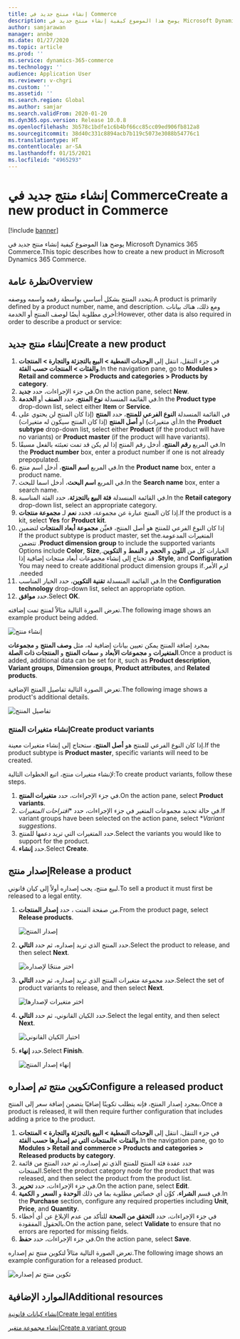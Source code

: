 ```yaml
---
title: إنشاء منتج جديد في Commerce
description: يوضح هذا الموضوع كيفية إنشاء منتج جديد في Microsoft Dynamics 365 Commerce.
author: samjarawan
manager: annbe
ms.date: 01/27/2020
ms.topic: article
ms.prod: ''
ms.service: dynamics-365-commerce
ms.technology: ''
audience: Application User
ms.reviewer: v-chgri
ms.custom: ''
ms.assetid: ''
ms.search.region: Global
ms.author: samjar
ms.search.validFrom: 2020-01-20
ms.dyn365.ops.version: Release 10.0.8
ms.openlocfilehash: 3b578c1bdfe1c6b4bf66cc85cc09ed906fb812a8
ms.sourcegitcommit: 38d40c331c8894acb7b119c5073e3088b54776c1
ms.translationtype: HT
ms.contentlocale: ar-SA
ms.lasthandoff: 01/15/2021
ms.locfileid: "4965293"
---
```

# <a name="create-a-new-product-in-commerce"></a><span data-ttu-id="c9aee-103">إنشاء منتج جديد في Commerce</span><span class="sxs-lookup"><span data-stu-id="c9aee-103">Create a new product in Commerce</span></span>


[!include [banner](includes/banner.md)]

<span data-ttu-id="c9aee-104">يوضح هذا الموضوع كيفية إنشاء منتج جديد في Microsoft Dynamics 365 Commerce.</span><span class="sxs-lookup"><span data-stu-id="c9aee-104">This topic describes how to create a new product in Microsoft Dynamics 365 Commerce.</span></span>

## <a name="overview"></a><span data-ttu-id="c9aee-105">نظرة عامة</span><span class="sxs-lookup"><span data-stu-id="c9aee-105">Overview</span></span>

<span data-ttu-id="c9aee-106">يتحدد المنتج بشكل أساسي بواسطة رقمه واسمه ووصفه.</span><span class="sxs-lookup"><span data-stu-id="c9aee-106">A product is primarily defined by a product number, name, and description.</span></span> <span data-ttu-id="c9aee-107">ومع ذلك، هناك بيانات أخرى مطلوبة أيضًا لوصف المنتج أو الخدمة:</span><span class="sxs-lookup"><span data-stu-id="c9aee-107">However, other data is also required in order to describe a product or service:</span></span>

## <a name="create-a-new-product"></a><span data-ttu-id="c9aee-108">إنشاء منتج جديد</span><span class="sxs-lookup"><span data-stu-id="c9aee-108">Create a new product</span></span>

1. <span data-ttu-id="c9aee-109">في جزء التنقل، انتقل إلى **الوحدات النمطية \> البيع بالتجزئة والتجارة \> المنتجات والفئات \> المنتجات حسب الفئة**.</span><span class="sxs-lookup"><span data-stu-id="c9aee-109">In the navigation pane, go to **Modules \> Retail and commerce \> Products and categories \> Products by category**.</span></span>
1. <span data-ttu-id="c9aee-110">في جزء الإجراءات، حدد **جديد**.</span><span class="sxs-lookup"><span data-stu-id="c9aee-110">On the action pane, select **New**.</span></span>
1. <span data-ttu-id="c9aee-111">في القائمة المنسدلة **نوع المنتج**، حدد **الصنف** أو **الخدمة**.</span><span class="sxs-lookup"><span data-stu-id="c9aee-111">In the **Product type** drop-down list, select either **Item** or **Service**.</span></span>
1. <span data-ttu-id="c9aee-112">في القائمة المنسدلة **النوع الفرعي للمنتج**، حدد **المنتج** (إذا كان المنتج لن يحتوي على أي متغيرات) أو **أصل المنتج** (إذا كان المنتج سيكون له متغيرات).</span><span class="sxs-lookup"><span data-stu-id="c9aee-112">In the **Product subtype** drop-down list, select either **Product** (if the product will have no variants) or **Product master** (if the product will have variants).</span></span>
1. <span data-ttu-id="c9aee-113">في المربع **رقم المنتج**، أدخل رقم المنتج إذا لم يكن قد تمت تعبئته بالفعل مسبقًا.</span><span class="sxs-lookup"><span data-stu-id="c9aee-113">In the **Product number** box, enter a product number if one is not already prepopulated.</span></span>
1. <span data-ttu-id="c9aee-114">في المربع **اسم المنتج**، أدخل اسم منتج.</span><span class="sxs-lookup"><span data-stu-id="c9aee-114">In the **Product name** box, enter a product name.</span></span>
1. <span data-ttu-id="c9aee-115">في المربع **اسم البحث**، أدخل اسما للبحث.</span><span class="sxs-lookup"><span data-stu-id="c9aee-115">In the **Search name** box, enter a search name.</span></span>
1. <span data-ttu-id="c9aee-116">في القائمة المنسدلة **فئة البيع بالتجزئة**، حدد الفئة المناسبة.</span><span class="sxs-lookup"><span data-stu-id="c9aee-116">In the **Retail category** drop-down list, select an appropriate category.</span></span>
1. <span data-ttu-id="c9aee-117">إذا كان المنتج عبارة عن مجموعة، فحدد **نعم** لـ **مجموعة منتجات**.</span><span class="sxs-lookup"><span data-stu-id="c9aee-117">If the product is a kit, select **Yes** for **Product kit**.</span></span>
1. <span data-ttu-id="c9aee-118">إذا كان النوع الفرعي للمنتج هو أصل المنتج، فعيِّن **‏‫مجموعة أبعاد المنتجات** لتضمين المتغيرات المدعومة.</span><span class="sxs-lookup"><span data-stu-id="c9aee-118">If the product subtype is product master, set the **Product dimension group** to include the supported variants.</span></span> <span data-ttu-id="c9aee-119">تتضمن الخيارات كل من **اللون** و **الحجم** و **النمط** و **التكوين**.</span><span class="sxs-lookup"><span data-stu-id="c9aee-119">Options include **Color**, **Size**, **Style**, and **Configuration**.</span></span> <span data-ttu-id="c9aee-120">قد تحتاج إلى إنشاء مجموعات أبعاد منتجات إضافية إذا لزم الأمر.</span><span class="sxs-lookup"><span data-stu-id="c9aee-120">You may need to create additional product dimension groups if needed.</span></span>
1. <span data-ttu-id="c9aee-121">في القائمة المنسدلة **تقنية التكوين**، حدد الخيار المناسب.</span><span class="sxs-lookup"><span data-stu-id="c9aee-121">In the **Configuration technology** drop-down list, select an appropriate option.</span></span>
1. <span data-ttu-id="c9aee-122">حدد **موافق**.</span><span class="sxs-lookup"><span data-stu-id="c9aee-122">Select **OK**.</span></span>

<span data-ttu-id="c9aee-123">تعرض الصورة التالية مثالاً لمنتج تمت إضافته.</span><span class="sxs-lookup"><span data-stu-id="c9aee-123">The following image shows an example product being added.</span></span>

![إنشاء منتج](media/create-new-product.png)

<span data-ttu-id="c9aee-125">بمجرد إضافة المنتج يمكن تعيين بيانات إضافية له، مثل **وصف المنتج** و **مجموعات المتغيرات** و **مجموعات الأبعاد** و **سمات المنتج** و **المنتجات ذات الصلة**.</span><span class="sxs-lookup"><span data-stu-id="c9aee-125">Once a product is added, additional data can be set for it, such as **Product description**, **Variant groups**, **Dimension groups**, **Product attributes**, and **Related products**.</span></span>

<span data-ttu-id="c9aee-126">تعرض الصورة التالية تفاصيل المنتج الإضافية.</span><span class="sxs-lookup"><span data-stu-id="c9aee-126">The following image shows a product's additional details.</span></span>

![تفاصيل المنتج](media/create-new-product-2.png)

### <a name="create-product-variants"></a><span data-ttu-id="c9aee-128">إنشاء متغيرات المنتج</span><span class="sxs-lookup"><span data-stu-id="c9aee-128">Create product variants</span></span>

<span data-ttu-id="c9aee-129">إذا كان النوع الفرعي للمنتج هو **أصل المنتج**، ستحتاج إلى إنشاء متغيرات معينة.</span><span class="sxs-lookup"><span data-stu-id="c9aee-129">If the product subtype is **Product master**, specific variants will need to be created.</span></span> 

<span data-ttu-id="c9aee-130">لإنشاء متغيرات منتج، اتبع الخطوات التالية:</span><span class="sxs-lookup"><span data-stu-id="c9aee-130">To create product variants, follow these steps.</span></span>

1. <span data-ttu-id="c9aee-131">في جزء الإجراءات، حدد **متغيرات المنتج**.</span><span class="sxs-lookup"><span data-stu-id="c9aee-131">On the action pane, select **Product variants**.</span></span>
1. <span data-ttu-id="c9aee-132">في حالة تحديد مجموعات المتغير في جزء الإجراءات، حدد \**‏‫اقتراحات المتغيرات‬*.</span><span class="sxs-lookup"><span data-stu-id="c9aee-132">If variant groups have been selected on the action pane, select \**Variant suggestions*.</span></span>
1. <span data-ttu-id="c9aee-133">حدد المتغيرات التي تريد دعمها للمنتج.</span><span class="sxs-lookup"><span data-stu-id="c9aee-133">Select the variants you would like to support for the product.</span></span>
1. <span data-ttu-id="c9aee-134">حدد **إنشاء**.</span><span class="sxs-lookup"><span data-stu-id="c9aee-134">Select **Create**.</span></span>

## <a name="release-a-product"></a><span data-ttu-id="c9aee-135">إصدار منتج</span><span class="sxs-lookup"><span data-stu-id="c9aee-135">Release a product</span></span>

<span data-ttu-id="c9aee-136">لبيع منتج، يجب إصداره أولاً إلى كيان قانوني.</span><span class="sxs-lookup"><span data-stu-id="c9aee-136">To sell a product it must first be released to a legal entity.</span></span>

1. <span data-ttu-id="c9aee-137">من صفحة المنت ، حدد **إصدار المنتجات**.</span><span class="sxs-lookup"><span data-stu-id="c9aee-137">From the product page, select **Release products**.</span></span>

    ![إصدار المنتج](media/create-new-product-3.png)

1. <span data-ttu-id="c9aee-139">حدد المنتج الذي تريد إصداره، ثم حدد **التالي**.</span><span class="sxs-lookup"><span data-stu-id="c9aee-139">Select the product to release, and then select **Next**.</span></span>

    ![اختر منتجًا لإصداره](media/create-new-product-4.png)

1. <span data-ttu-id="c9aee-141">حدد مجموعة متغيرات المنتج الذي تريد إصداره، ثم حدد **التالي**.</span><span class="sxs-lookup"><span data-stu-id="c9aee-141">Select the set of product variants to release, and then select **Next**.</span></span>

    ![اختر متغيرات لإصدارها](media/create-new-product-5.png)

1. <span data-ttu-id="c9aee-143">حدد الكيان القانوني، ثم حدد **التالي**.</span><span class="sxs-lookup"><span data-stu-id="c9aee-143">Select the legal entity, and then select **Next**.</span></span>

    ![اختيار الكيان القانوني](media/create-new-product-6.png)

1. <span data-ttu-id="c9aee-145">حدد **إنهاء**.</span><span class="sxs-lookup"><span data-stu-id="c9aee-145">Select **Finish**.</span></span>

    ![إنهاء إصدار المنتج](media/create-new-product-7.png)

## <a name="configure-a-released-product"></a><span data-ttu-id="c9aee-147">تكوين منتج تم إصداره</span><span class="sxs-lookup"><span data-stu-id="c9aee-147">Configure a released product</span></span>

<span data-ttu-id="c9aee-148">بمجرد إصدار المنتج، فإنه يتطلب تكوينًا إضافيًا يتضمن إضافة سعر إلى المنتج.</span><span class="sxs-lookup"><span data-stu-id="c9aee-148">Once a product is released, it will then require further configuration that includes adding a price to the product.</span></span>

1. <span data-ttu-id="c9aee-149">في جزء التنقل، انتقل إلى **الوحدات النمطية \> البيع بالتجزئة والتجارة \> المنتجات والفئات \>المنتجات التي تم إصدارها حسب الفئة**.</span><span class="sxs-lookup"><span data-stu-id="c9aee-149">In the navigation pane, go to **Modules \> Retail and commerce \> Products and categories \> Released products by category**.</span></span>
1. <span data-ttu-id="c9aee-150">حدد عقدة فئة المنتج للمنتج الذي تم إصداره، ثم حدد المنتج من قائمة المنتجات.</span><span class="sxs-lookup"><span data-stu-id="c9aee-150">Select the product category node for the product that was released, and then select the product from the product list.</span></span>
1. <span data-ttu-id="c9aee-151">في جزء الإجراءات، حدد **تحرير**.</span><span class="sxs-lookup"><span data-stu-id="c9aee-151">On the action pane, select **Edit**.</span></span>
1. <span data-ttu-id="c9aee-152">في قسم **الشراء**، كوِّن أي خصائص مطلوبة بما في ذلك **الوحدة** و **السعر** و **الكمية**.</span><span class="sxs-lookup"><span data-stu-id="c9aee-152">In the **Purchase** section, configure any required properties including **Unit**, **Price**,  and **Quantity**.</span></span>
1. <span data-ttu-id="c9aee-153">في جزء الإجراءات، حدد **التحقق من الصحة** للتأكد من عدم الإبلاغ عن أي أخطاء بالحقول المفقودة.</span><span class="sxs-lookup"><span data-stu-id="c9aee-153">On the action pane, select **Validate** to ensure that no errors are reported for missing fields.</span></span>
1. <span data-ttu-id="c9aee-154">في جزء الإجراءات، حدد **حفظ**.</span><span class="sxs-lookup"><span data-stu-id="c9aee-154">On the action pane, select **Save**.</span></span>

<span data-ttu-id="c9aee-155">تعرض الصورة التالية مثالاً لتكوين منتج تم إصداره.</span><span class="sxs-lookup"><span data-stu-id="c9aee-155">The following image shows an example configuration for a released product.</span></span>

![تكوين منتج تم إصداره](media/create-new-product-8.png)

## <a name="additional-resources"></a><span data-ttu-id="c9aee-157">الموارد الإضافية</span><span class="sxs-lookup"><span data-stu-id="c9aee-157">Additional resources</span></span>

[<span data-ttu-id="c9aee-158">إنشاء كيانات قانونية</span><span class="sxs-lookup"><span data-stu-id="c9aee-158">Create legal entities</span></span>](channels-legal-entities.md)

[<span data-ttu-id="c9aee-159">إنشاء مجموعة متغير</span><span class="sxs-lookup"><span data-stu-id="c9aee-159">Create a variant group</span></span>](create-variant-group.md) 
